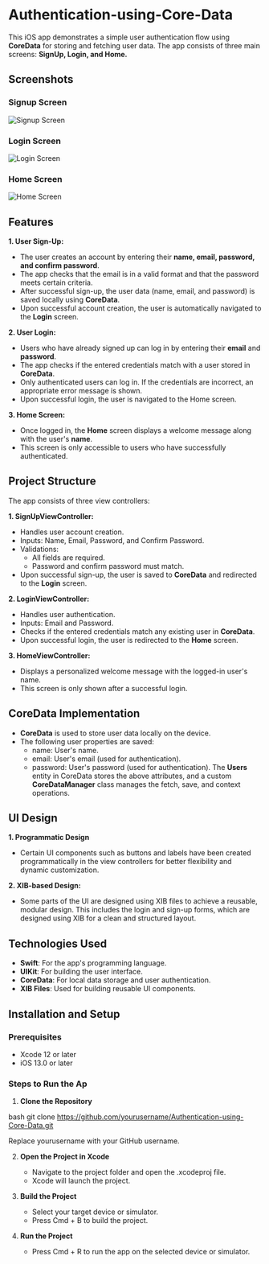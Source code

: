 # Authentication-using-Core-Data
This iOS app demonstrates a simple user authentication flow using **CoreData** for storing and fetching user data. The app consists of three main screens: **SignUp, Login, and Home.**

## Screenshots
### Signup Screen
![Signup Screen](https://github.com/Aqib114/Authentication-using-Core-Data/blob/main/signup.PNG)

### Login Screen
![Login Screen](https://github.com/Aqib114/Authentication-using-Core-Data/blob/main/login.PNG)

### Home Screen
![Home Screen](https://github.com/Aqib114/Authentication-using-Core-Data/blob/main/home.PNG)

## Features
**1. User Sign-Up:**
- The user creates an account by entering their **name, email, password, and confirm password**.
- The app checks that the email is in a valid format and that the password meets certain criteria.
- After successful sign-up, the user data (name, email, and password) is saved locally using **CoreData**.
- Upon successful account creation, the user is automatically navigated to the **Login** screen.

**2. User Login:**
- Users who have already signed up can log in by entering their **email** and **password**.
- The app checks if the entered credentials match with a user stored in **CoreData**.
- Only authenticated users can log in. If the credentials are incorrect, an appropriate error message is shown.
- Upon successful login, the user is navigated to the Home screen.
  
**3. Home Screen:**
- Once logged in, the **Home** screen displays a welcome message along with the user's **name**.
- This screen is only accessible to users who have successfully authenticated.

## Project Structure
The app consists of three view controllers:

**1. SignUpViewController:**
- Handles user account creation.
- Inputs: Name, Email, Password, and Confirm Password.
- Validations:
    - All fields are required.
    - Password and confirm password must match.
- Upon successful sign-up, the user is saved to **CoreData** and redirected to the **Login** screen.
  
**2. LoginViewController:**
- Handles user authentication.
- Inputs: Email and Password.
- Checks if the entered credentials match any existing user in **CoreData**.
- Upon successful login, the user is redirected to the **Home** screen.

**3. HomeViewController:**
- Displays a personalized welcome message with the logged-in user's name.
- This screen is only shown after a successful login.

## CoreData Implementation
- **CoreData** is used to store user data locally on the device.
- The following user properties are saved:
   - name: User's name.
   - email: User's email (used for authentication).
   - password: User's password (used for authentication).
The **Users** entity in CoreData stores the above attributes, and a custom **CoreDataManager** class manages the fetch, save, and context operations.

## UI Design
**1. Programmatic Design**
- Certain UI components such as buttons and labels have been created programmatically in the view controllers for better flexibility and dynamic customization.

**2. XIB-based Design:**
- Some parts of the UI are designed using XIB files to achieve a reusable, modular design. This includes the login and sign-up forms, which are designed using XIB for a clean and structured layout.

## Technologies Used
- **Swift**: For the app's programming language.
- **UIKit**: For building the user interface.
- **CoreData**: For local data storage and user authentication.
- **XIB Files**: Used for building reusable UI components.

## Installation and Setup

### Prerequisites
- Xcode 12 or later
- iOS 13.0 or later

### Steps to Run the Ap
1. **Clone the Repository**
   
bash
   git clone https://github.com/yourusername/Authentication-using-Core-Data.git

   Replace yourusername with your GitHub username.

2. **Open the Project in Xcode**
   - Navigate to the project folder and open the .xcodeproj file.
   - Xcode will launch the project.

3. **Build the Project**
   - Select your target device or simulator.
   - Press Cmd + B to build the project.

4. **Run the Project**
   - Press Cmd + R to run the app on the selected device or simulator.
